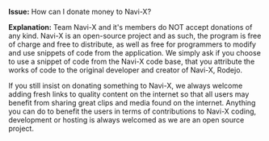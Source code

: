 **Issue:** How can I donate money to Navi-X?

**Explanation:** Team Navi-X and it's members do NOT accept donations of any kind. Navi-X is an open-source project and as such, the program is free of charge and free to distribute, as well as free for programmers to modify and use snippets of code from the application. We simply ask if you choose to use a snippet of code from the Navi-X code base, that you attribute the works of code to the original developer and creator of Navi-X, Rodejo.

If you still insist on donating something to Navi-X, we always welcome adding fresh links to quality content on the internet so that all users may benefit from sharing great clips and media found on the internet. Anything you can do to benefit the users in terms of contributions to Navi-X coding, development or hosting is always welcomed as we are an open source project.
